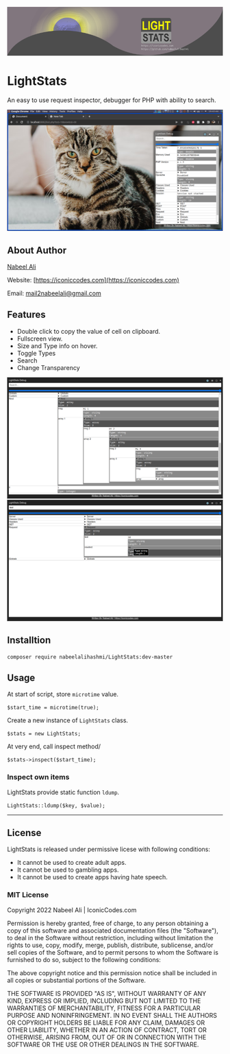 ![LightStats](./docs/header.png)

# LightStats

An easy to use request inspector, debugger for PHP with ability to search.

![LightStats Screenshot](./docs/ls.png)


## About Author
[Nabeel Ali](https://iconiccodes.com)

Website: [https://iconiccodes.com](https://iconiccodes.com)

Email: [mail2nabeelali@gmail.com](mailto:mail2nabeelali@gmail.com)


## Features

* Double click to copy the value of cell on clipboard.
* Fullscreen view.
* Size and Type info on hover.
* Toggle Types
* Search
* Change Transparency

![Fullscreen Nested](./docs/nested.png)
![Fullscreen Nested](./docs/t.png)



## Installtion

```
composer require nabeelalihashmi/LightStats:dev-master
```

## Usage

At start of script, store `microtime` value.
```
$start_time = microtime(true);
```

Create a new instance of `LightStats` class.
```
$stats = new LightStats;
```

At very end, call inspect method/
```
$stats->inspect($start_time);
```

### Inspect own items

LightStats provide static function `ldump`.

```
LightStats::ldump($key, $value);
```

-------------------------

## License

LightStats is released under permissive licese with following conditions:

* It cannot be used to create adult apps.
* It cannot be used to gambling apps.
* It cannot be used to create apps having hate speech.

### MIT License

Copyright 2022 Nabeel Ali | IconicCodes.com

Permission is hereby granted, free of charge, to any person obtaining a copy of this software and associated documentation files (the "Software"), to deal in the Software without restriction, including without limitation the rights to use, copy, modify, merge, publish, distribute, sublicense, and/or sell copies of the Software, and to permit persons to whom the Software is furnished to do so, subject to the following conditions:

The above copyright notice and this permission notice shall be included in all copies or substantial portions of the Software.

THE SOFTWARE IS PROVIDED "AS IS", WITHOUT WARRANTY OF ANY KIND, EXPRESS OR IMPLIED, INCLUDING BUT NOT LIMITED TO THE WARRANTIES OF MERCHANTABILITY, FITNESS FOR A PARTICULAR PURPOSE AND NONINFRINGEMENT. IN NO EVENT SHALL THE AUTHORS OR COPYRIGHT HOLDERS BE LIABLE FOR ANY CLAIM, DAMAGES OR OTHER LIABILITY, WHETHER IN AN ACTION OF CONTRACT, TORT OR OTHERWISE, ARISING FROM, OUT OF OR IN CONNECTION WITH THE SOFTWARE OR THE USE OR OTHER DEALINGS IN THE SOFTWARE.


